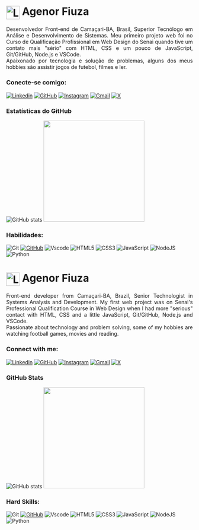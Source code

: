 <!-- pt-br -->
<h1>
    <a href="https://cagenor33.github.io/projetoSenai/index.html">
     <img align="center" alt="Logo Abacaxi Veludo" width="36px" src="https://cagenor33.github.io/projetoSenai/img/logo/logoSite.png"></a>
    <span>Agenor Fiuza</span>
</h1>

<p align="justify">Desenvolvedor Front-end de Camaçari-BA, Brasil, Superior Tecnólogo em Análise e Desenvolvimento de Sistemas. Meu primeiro projeto web foi no Curso de Qualificação Profissional em Web Design do Senai quando tive um contato mais "sério" com HTML, CSS e um pouco de JavaScript, Git/GitHub, Node.js e VSCode. 
<br>
 Apaixonado por tecnologia e solução de problemas, alguns dos meus hobbies são assistir jogos de futebol, filmes e ler.</p>

<h3 align="left">Conecte-se comigo:</h3>

[![Linkedin](https://img.shields.io/badge/LinkedIn-800F2F?style=for-the-badge&logo=linkedin&logoColor=white)](https://www.linkedin.com/in/agenor-correia-fiuza-neto-25a07559)
[![GitHub](https://img.shields.io/badge/GitHub-800F2F?style=for-the-badge&logo=github&logoColor=white)](https://github.com/cagenor33)
[![Instagram](https://img.shields.io/badge/Instagram-800F2F?style=for-the-badge&logo=instagram&logoColor=white)](https://www.instagram.com/afiuzane/)
[![Gmail](https://img.shields.io/badge/Gmail-800F2F?style=for-the-badge&logo=gmail&logoColor=white)](cagenor33@gmail.com)
[![X](https://img.shields.io/badge/X-800F2F?style=for-the-badge&logo=x&logoColor=white)](https://twitter.com/afiuzane)

<h3 align="left">Estatísticas do GitHub</h3>

![GitHub stats](https://github-readme-stats-git-masterrstaa-rickstaa.vercel.app/api?username=agenorfiuza&hide_title=true&show_icons=true&include_all_commits=false&count_private=true&line_height=25&&bg_color=800F2F&title_color=FF00F6&text_color=FFF&border_radius=9&border_color=36123c&icon_color=FFF6&theme=jolly)
<img width='272em' src="https://github-readme-stats.vercel.app/api/top-langs/?username=agenorfiuza&langs_count=10&layout=compact&bg_color=800F2F&title_color=FFF6&text_color=FFF&border_radius=9&border_color=36123c&icon_color=FF00F6theme=jolly" />


<h3 align="left">Habilidades:</h3>

![Git](https://img.shields.io/badge/GIT-800F2F?style=for-the-badge&logo=git&logoColor=white)
[![GitHub](https://img.shields.io/badge/GitHub-800F2F?style=for-the-badge&logo=github&logoColor=white)](https://github.com/SEUUSERNAME)
![Vscode](https://img.shields.io/badge/Vscode-800F2F?style=for-the-badge&logo=visual-studio-code&logoColor=white)
![HTML5](https://img.shields.io/badge/HTML5-800F2F?style=for-the-badge&logo=html5&logoColor=white)
![CSS3](https://img.shields.io/badge/CSS3-800F2F?style=for-the-badge&logo=css3&logoColor=white)
![JavaScript](https://img.shields.io/badge/JavaScript-800F2F?style=for-the-badge&logo=javascript&logoColor=white)
![NodeJS](https://img.shields.io/badge/node.js-800F2F?style=for-the-badge&logo=node.js&logoColor=white)
![Python](https://img.shields.io/badge/python-800F2F?style=for-the-badge&logo=python&logoColor=white)

## 

<!-- en -->

<h1>
    <a href="https://cagenor33.github.io/projetoSenai/index.html">
     <img align="center" alt="Logo Abacaxi Veludo" width="36px" src="https://cagenor33.github.io/projetoSenai/img/logo/logoSite.png"></a>
    <span>Agenor Fiuza</span>
</h1>

<p align="justify">
Front-end developer from Camaçari-BA, Brazil, Senior Technologist in Systems Analysis and Development. My first web project was on Senai's Professional Qualification Course in Web Design when I had more "serious" contact with HTML, CSS and a little JavaScript, Git/GitHub, Node.js and VSCode.
<br>
 Passionate about technology and problem solving, some of my hobbies are watching football games, movies and reading.</p>

<h3 align="left">Connect with me:</h3>

[![Linkedin](https://img.shields.io/badge/LinkedIn-800F2F?style=for-the-badge&logo=linkedin&logoColor=white)](https://www.linkedin.com/in/agenor-correia-fiuza-neto-25a07559)
[![GitHub](https://img.shields.io/badge/GitHub-800F2F?style=for-the-badge&logo=github&logoColor=white)](https://github.com/cagenor33)
[![Instagram](https://img.shields.io/badge/Instagram-800F2F?style=for-the-badge&logo=instagram&logoColor=white)](https://www.instagram.com/afiuzane/)
[![Gmail](https://img.shields.io/badge/Gmail-800F2F?style=for-the-badge&logo=gmail&logoColor=white)](cagenor33@gmail.com)
[![X](https://img.shields.io/badge/X-800F2F?style=for-the-badge&logo=x&logoColor=white)](https://twitter.com/afiuzane)

<h3 align="left">GitHub Stats</h3>

![GitHub stats](https://github-readme-stats-git-masterrstaa-rickstaa.vercel.app/api?username=agenorfiuza&hide_title=true&show_icons=true&include_all_commits=false&count_private=true&line_height=25&&bg_color=800F2F&title_color=FF00F6&text_color=FFF&border_radius=9&border_color=36123c&icon_color=FFF6&theme=jolly)
<img width='272em' src="https://github-readme-stats.vercel.app/api/top-langs/?username=agenorfiuza&langs_count=10&layout=compact&bg_color=800F2F&title_color=FFF6&text_color=FFF&border_radius=9&border_color=36123c&icon_color=FF00F6theme=jolly" />


<h3 align="left">Hard Skills:</h3>

![Git](https://img.shields.io/badge/GIT-800F2F?style=for-the-badge&logo=git&logoColor=white)
[![GitHub](https://img.shields.io/badge/GitHub-800F2F?style=for-the-badge&logo=github&logoColor=white)](https://github.com/SEUUSERNAME)
![Vscode](https://img.shields.io/badge/Vscode-800F2F?style=for-the-badge&logo=visual-studio-code&logoColor=white)
![HTML5](https://img.shields.io/badge/HTML5-800F2F?style=for-the-badge&logo=html5&logoColor=white)
![CSS3](https://img.shields.io/badge/CSS3-800F2F?style=for-the-badge&logo=css3&logoColor=white)
![JavaScript](https://img.shields.io/badge/JavaScript-800F2F?style=for-the-badge&logo=javascript&logoColor=white)
![NodeJS](https://img.shields.io/badge/node.js-800F2F?style=for-the-badge&logo=node.js&logoColor=white)
![Python](https://img.shields.io/badge/python-800F2F?style=for-the-badge&logo=python&logoColor=white)